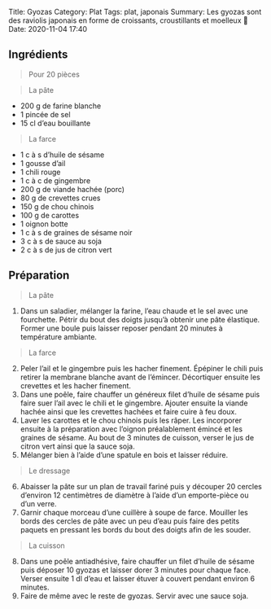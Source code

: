 Title: Gyozas
Category: Plat
Tags: plat, japonais
Summary: Les gyozas sont des raviolis japonais en forme de croissants, croustillants et moelleux 🥟
Date:  2020-11-04 17:40

## Ingrédients
> Pour 20 pièces

> La pâte

- 200 g de farine blanche
- 1 pincée de sel
- 15 cl d’eau bouillante

> La farce

- 1 c à s d’huile de sésame 
- 1 gousse d’ail 
- 1 chili rouge 
- 1 c à c de gingembre 
- 200 g de viande hachée (porc)
- 80 g de crevettes crues 
- 150 g de chou chinois 
- 100 g de carottes 
- 1 oignon botte 
- 1 c à s de graines de sésame noir
- 3 c à s de sauce au soja
- 2 c à s de jus de citron vert

## Préparation
> La pâte

1. Dans un saladier, mélanger la farine, l’eau chaude et le sel avec une fourchette. Pétrir du bout des doigts jusqu’à obtenir une pâte élastique. Former une boule puis laisser reposer pendant 20 minutes à température ambiante.

> La farce

2. Peler l’ail et le gingembre puis les hacher finement. Épépiner le chili puis retirer la membrane blanche avant de l’émincer. Décortiquer ensuite les crevettes et les hacher finement.
3. Dans une poêle, faire chauffer un généreux filet d’huile de sésame puis faire suer l’ail avec le chili et le gingembre. Ajouter ensuite la viande hachée ainsi que les crevettes hachées et faire cuire à feu doux.
4. Laver les carottes et le chou chinois puis les râper. Les incorporer ensuite à la préparation avec l’oignon préalablement émincé et les graines de sésame. Au bout de 3 minutes de cuisson, verser le jus de citron vert ainsi que la sauce soja.
5. Mélanger bien à l’aide d’une spatule en bois et laisser réduire.

> Le dressage

6. Abaisser la pâte sur un plan de travail fariné puis y découper 20 cercles d’environ 12 centimètres de diamètre à l’aide d’un emporte-pièce ou d’un verre.
7. Garnir chaque morceau d’une cuillère à soupe de farce. Mouiller les bords des cercles de pâte avec un peu d’eau puis faire des petits paquets en pressant les bords du bout des doigts afin de les souder.

> La cuisson

8. Dans une poêle antiadhésive, faire chauffer un filet d’huile de sésame puis déposer 10 gyozas et laisser dorer 3 minutes pour chaque face. Verser ensuite 1 dl d’eau et laisser étuver à couvert pendant environ 6 minutes.
9. Faire de même avec le reste de gyozas. Servir avec une sauce soja.